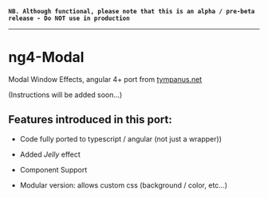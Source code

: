**`NB. Although functional, please note that this is an alpha / pre-beta release - Do NOT use in production`**

---

# ng4-Modal
Modal Window Effects, angular 4+ port from [tympanus.net](https://tympanus.net/codrops/2013/06/25/nifty-modal-window-effects/)

(Instructions will be added soon...)

## Features introduced in this port:

*   Code fully ported to typescript / angular (not just a wrapper))

*   Added *Jelly* effect

*   Component Support

*   Modular version: allows custom css (background / color, etc...)
